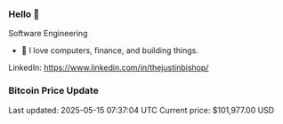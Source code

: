 ### Hello 🤙  

Software Engineering

- 🔭 I love computers, finance, and building things.
  
LinkedIn: https://www.linkedin.com/in/thejustinbishop/  



















































































































### Bitcoin Price Update
Last updated: 2025-05-15 07:37:04 UTC
Current price: $101,977.00 USD
